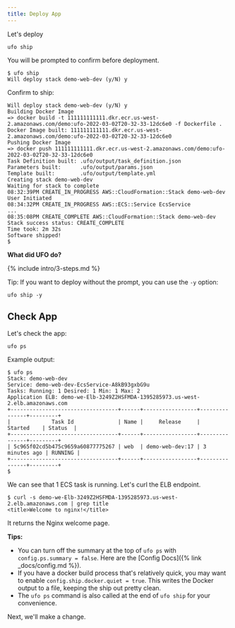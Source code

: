 ```yaml
---
title: Deploy App
---
```


Let's deploy

    ufo ship

You will be prompted to confirm before deployment.

    $ ufo ship
    Will deploy stack demo-web-dev (y/N) y

Confirm to ship:

    Will deploy stack demo-web-dev (y/N) y
    Building Docker Image
    => docker build -t 111111111111.dkr.ecr.us-west-2.amazonaws.com/demo:ufo-2022-03-02T20-32-33-12dc6e0 -f Dockerfile .
    Docker Image built: 111111111111.dkr.ecr.us-west-2.amazonaws.com/demo:ufo-2022-03-02T20-32-33-12dc6e0
    Pushing Docker Image
    => docker push 111111111111.dkr.ecr.us-west-2.amazonaws.com/demo:ufo-2022-03-02T20-32-33-12dc6e0
    Task Definition built: .ufo/output/task_definition.json
    Parameters built:      .ufo/output/params.json
    Template built:        .ufo/output/template.yml
    Creating stack demo-web-dev
    Waiting for stack to complete
    08:32:39PM CREATE_IN_PROGRESS AWS::CloudFormation::Stack demo-web-dev User Initiated
    08:34:32PM CREATE_IN_PROGRESS AWS::ECS::Service EcsService
    ...
    08:35:08PM CREATE_COMPLETE AWS::CloudFormation::Stack demo-web-dev
    Stack success status: CREATE_COMPLETE
    Time took: 2m 32s
    Software shipped!
    $

**What did UFO do?**

{% include intro/3-steps.md %}

Tip: If you want to deploy without the prompt, you can use the `-y` option:

    ufo ship -y

## Check App

Let's check the app:

    ufo ps

Example output:

    $ ufo ps
    Stack: demo-web-dev
    Service: demo-web-dev-EcsService-A8kB93gxbG9u
    Tasks: Running: 1 Desired: 1 Min: 1 Max: 2
    Application ELB: demo-we-Elb-3249Z2HSFMDA-1395285973.us-west-2.elb.amazonaws.com
    +----------------------------------+------+-----------------+---------------+---------+
    |             Task Id              | Name |     Release     |    Started    | Status  |
    +----------------------------------+------+-----------------+---------------+---------+
    | 5c965f02cd5b475c9659a60877775267 | web  | demo-web-dev:17 | 3 minutes ago | RUNNING |
    +----------------------------------+------+-----------------+---------------+---------+
    $

We can see that 1 ECS task is running. Let's curl the ELB endpoint.

    $ curl -s demo-we-Elb-3249Z2HSFMDA-1395285973.us-west-2.elb.amazonaws.com | grep title
    <title>Welcome to nginx!</title>

It returns the Nginx welcome page.

**Tips:**

* You can turn off the summary at the top of `ufo ps` with `config.ps.summary = false`. Here are the [Config Docs]({% link _docs/config.md %}).
* If you have a docker build process that's relatively quick, you may want to enable `config.ship.docker.quiet = true`. This writes the Docker output to a file, keeping the ship out pretty clean. 
* The `ufo ps` command is also called at the end of `ufo ship` for your convenience.

Next, we'll make a change.
